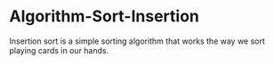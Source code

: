 # Algorithm-Sort-Insertion
Insertion sort is a simple sorting algorithm that works the way we sort playing cards in our hands.
